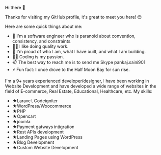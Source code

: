 Hi there 👋

Thanks for visiting my GitHub profile, it's great to meet you here! 😊

Here are some quick things about me:
<ul>
<li>🔭 I'm a software engineer who is paranoid about convention, consistency, and constraints.</li>
<li>🕵️‍♀️ I like doing quality work.</li>
<li>🧸 I'm proud of who I am, what I have built, and what I am building.</li>
<li>🧑‍💻 Coding is my passion.</li>
<li>📫 The best way to reach me is to send me Skype pankaj.saini901</li>
<li>⚡ Fun fact: I once drove to the Half Moon Bay for sun rise.</li>
 </ul>
 
I'm a 9+ years experienced developer/designer, I have been working in Website Development and have developed a wide range of websites in the field of E-commerce, Real Estate, Educational, Healthcare, etc.
My skills:
<ul>
<li>★Laravel, Codeigniter</li>
<li>★WordPress/Woocommerce</li>
<li>★PHP</li>
<li>★Opencart</li>
<li>★joomla</li>
<li>★Payment gatways intigration</li>
<li>★Rest APIs development</li>
<li>★Landing Pages using WordPress</li>
<li>★Blog Development</li>
<li>★Custom Website Development</li>
 </ul>
